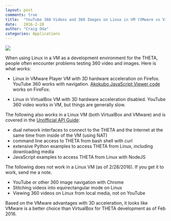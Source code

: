 ```yaml
---
layout: post
comments: true
title:  "YouTube 360 Videos and 360 Images on Linux in VM (VMware vs VirtualBox)"
date:   2016-2-28
author: "Craig Oda"
categories: Applications
---
```


![](/blog/img/2016-02/ubuntu-vmware.png)

When using Linux in a VM as a development environment for the THETA,
people often encounter
problems testing 360 video and images. Here is what works:

* Linux in VMware Player VM with 3D hardware acceleration on Firefox. YouTube 360
works with navigation.
[Akokubo JavaScript Viewer code](https://github.com/theta360developers/ThetaViewer)
works on FireFox.

* Linux in VirtualBox VM with 3D hardware acceleration disabled.
YouTube 360 video works in VM, but things are generally slow.

The following also works in a Linux VM (both VirtualBox and VMware)
and is covered in the
[Unofficial API Guide](http://codetricity.github.io/theta-s/):

* dual network interfaces to connect to the THETA and the Internet at the
same time from inside of the VM (using NAT)
* command line access to THETA from bash shell with curl
* extensive Python examples to access THETA from Linux, including downloading
media
* JavaScript examples to access THETA from Linux with NodeJS

The following does not work in a Linux VM (as of 2/28/2016). If you get
it to work, send me a note.

* YouTube or other 360 image navigation with Chrome
* Stitching videos into equirectangular mode on Linux
* Viewing 360 videos on Linux from local media, not on YouTube

Based on the VMware advantages with 3D acceleration, it looks like VMware is a
better choice than VirtualBox for THETA development as of Feb 2016.
